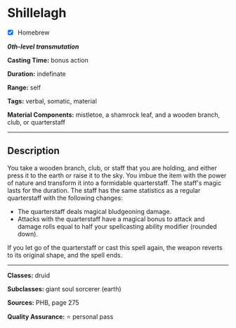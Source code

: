 # Shillelagh

- [x] Homebrew

***0th-level transmutation***

**Casting Time:** bonus action

**Duration:** indefinate

**Range:** self

**Tags:** verbal, somatic, material

**Material Components:** mistletoe, a shamrock leaf, and a wooden branch, club, or quarterstaff

---

## Description
You take a wooden branch, club, or staff that you are holding, and either press it to the earth or raise it to the sky.
You imbue the item with the power of nature and transform it into a formidable quarterstaff.
The staff's magic lasts for the duration.
The staff has the same statistics as a regular quarterstaff with the following changes:
- The quarterstaff deals magical bludgeoning damage.
- Attacks with the quarterstaff have a magical bonus to attack and damage rolls equal to half your spellcasting ability modifier (rounded down).

If you let go of the quarterstaff or cast this spell again, the weapon reverts to its original shape, and the spell ends.

---

**Classes:** druid

**Subclasses:** giant soul sorcerer (earth)

**Sources:** PHB, page 275

**Quality Assurance:** :star: personal pass
